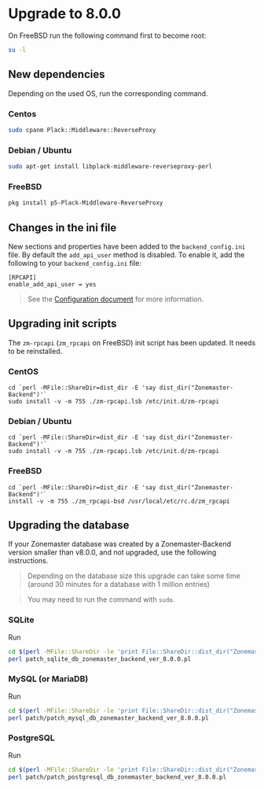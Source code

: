 # Upgrade to 8.0.0

On FreeBSD run the following command first to become root:

```sh
su -l
```

## New dependencies

Depending on the used OS, run the corresponding command.

### Centos

```sh
sudo cpanm Plack::Middleware::ReverseProxy
```

### Debian / Ubuntu

```sh
sudo apt-get install libplack-middleware-reverseproxy-perl
```

### FreeBSD

```sh
pkg install p5-Plack-Middleware-ReverseProxy
```


## Changes in the ini file

New sections and properties have been added to the `backend_config.ini` file.
By default the `add_api_user` method is disabled. To enable it, add the
following to your `backend_config.ini` file:

```
[RPCAPI]
enable_add_api_user = yes
```

> See the [Configuration document] for more information.


## Upgrading init scripts

The `zm-rpcapi` (`zm_rpcapi` on FreeBSD) init script has been updated. It needs
to be reinstalled.

### CentOS

```
cd `perl -MFile::ShareDir=dist_dir -E 'say dist_dir("Zonemaster-Backend")'`
sudo install -v -m 755 ./zm-rpcapi.lsb /etc/init.d/zm-rpcapi
```

### Debian / Ubuntu

```
cd `perl -MFile::ShareDir=dist_dir -E 'say dist_dir("Zonemaster-Backend")'`
sudo install -v -m 755 ./zm-rpcapi.lsb /etc/init.d/zm-rpcapi
```

### FreeBSD

```
cd `perl -MFile::ShareDir=dist_dir -E 'say dist_dir("Zonemaster-Backend")'`
install -v -m 755 ./zm_rpcapi-bsd /usr/local/etc/rc.d/zm_rpcapi
```


## Upgrading the database

If your Zonemaster database was created by a Zonemaster-Backend version smaller
than v8.0.0, and not upgraded, use the following instructions.

> Depending on the database size this upgrade can take some time (around
> 30 minutes for a database with 1 million entries)

> You may need to run the command with `sudo`.

### SQLite

Run
```sh
cd $(perl -MFile::ShareDir -le 'print File::ShareDir::dist_dir("Zonemaster-Backend")')
perl patch_sqlite_db_zonemaster_backend_ver_8.0.0.pl
```

### MySQL (or MariaDB)

Run
```sh
cd $(perl -MFile::ShareDir -le 'print File::ShareDir::dist_dir("Zonemaster-Backend")')
perl patch/patch_mysql_db_zonemaster_backend_ver_8.0.0.pl
```

### PostgreSQL

Run
```sh
cd $(perl -MFile::ShareDir -le 'print File::ShareDir::dist_dir("Zonemaster-Backend")')
perl patch/patch_postgresql_db_zonemaster_backend_ver_8.0.0.pl
```

[Configuration document]: ../Configuration.md
